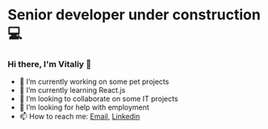 # Senior developer under construction 💻

### Hi there, I'm Vitaliy 👋

- 🔭 I’m currently working on some pet projects
- 🌱 I’m currently learning React.js
- 👯 I’m looking to collaborate on some IT projects
- 🤔 I’m looking for help with employment
- 📫 How to reach me: [Email](mail:tokrochakv6@gmail.com), [Linkedin](https://www.linkedin.com/in/vitaliy-krochak/)
